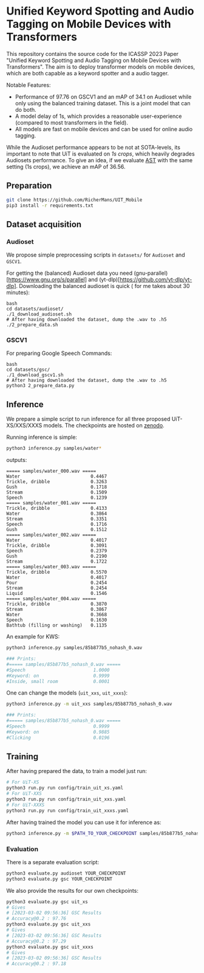 # Unified Keyword Spotting and Audio Tagging on Mobile Devices with Transformers


This repository contains the source code for the ICASSP 2023 Paper "Unified Keyword Spotting and Audio Tagging on Mobile Devices with Transformers".
The aim is to deploy transformer models on mobile devices, which are both capable as a keyword spotter and a audio tagger.


Notable Features:

* Performance of 97.76 on GSCV1 and an mAP of 34.1 on Audioset while only using the balanced training dataset. This is a joint model that can do both.
* A model delay of 1s, which provides a reasonable user-experience (compared to most transformers in the field).
* All models are fast on mobile devices and can be used for online audio tagging.

While the Audioset performance appears to be not at SOTA-levels, its important to note that UiT is evaluated on *1s crops*, which heavily degrades Audiosets performance.
To give an idea, if we evaluate [AST](https://github.com/YuanGongND/ast) with the same setting (1s crops), we achieve an mAP of 36.56.


## Preparation

```bash
git clone https://github.com/RicherMans/UIT_Mobile
pip3 install -r requirements.txt
```

## Dataset acquisition


### Audioset

We propose simple preprocessing scripts in `datasets/` for `Audioset` and `GSCV1`.


For getting the (balanced) Audioset data you need (gnu-parallel)[https://www.gnu.org/s/parallel] and (yt-dlp)[https://github.com/yt-dlp/yt-dlp].
Downloading the balanced audioset is quick ( for me takes about 30 minutes):

```
bash
cd datasets/audioset/
./1_download_audioset.sh
# After having downloaded the dataset, dump the .wav to .h5
./2_prepare_data.sh
```


### GSCV1

For preparing Google Speech Commands:

```
bash
cd datasets/gsc/
./1_download_gscv1.sh
# After having downloaded the dataset, dump the .wav to .h5
python3 2_prepare_data.py
```



## Inference


We prepare a simple script to run inference for all three proposed UiT-XS/XXS/XXXS models.
The checkpoints are hosted on [zenodo](https://zenodo.org/record/7690036).

Running inference is simple:

```bash
python3 inference.py samples/water*
```

outputs:

```
===== samples/water_000.wav =====
Water                          0.4467
Trickle, dribble               0.3263
Gush                           0.1718
Stream                         0.1509
Speech                         0.1239
===== samples/water_001.wav =====
Trickle, dribble               0.4133
Water                          0.3864
Stream                         0.3351
Speech                         0.1716
Gush                           0.1512
===== samples/water_002.wav =====
Water                          0.4017
Trickle, dribble               0.3091
Speech                         0.2379
Gush                           0.2190
Stream                         0.1722
===== samples/water_003.wav =====                                                               
Trickle, dribble               0.5570                                                           
Water                          0.4017
Pour                           0.2454
Stream                         0.2454
Liquid                         0.1546
===== samples/water_004.wav =====
Trickle, dribble               0.3870
Stream                         0.3867
Water                          0.3668
Speech                         0.1630
Bathtub (filling or washing)   0.1135
```

An example for KWS:

```bash
python3 inference.py samples/85b877b5_nohash_0.wav

### Prints:
#===== samples/85b877b5_nohash_0.wav =====
#Speech                         1.0000
#Keyword: on                    0.9999
#Inside, small room             0.0001
```

One can change the models (`uit_xxs`, `uit_xxxs`):

```bash
python3 inference.py -m uit_xxs samples/85b877b5_nohash_0.wav

### Prints:
#===== samples/85b877b5_nohash_0.wav =====
#Speech                         0.9999
#Keyword: on                    0.9885
#Clicking                       0.0196
```

## Training


After having prepared the data, to train a model just run:

```bash
# For UiT-XS
python3 run.py run config/train_uit_xs.yaml
# For UiT-XXS
python3 run.py run config/train_uit_xxs.yaml
# For UiT-XXXS
python3 run.py run config/train_uit_xxxs.yaml
```


After having trained the model you can use it for inference as:

```bash
python3 inference.py -m $PATH_TO_YOUR_CHECKPOINT samples/85b877b5_nohash_0.wav
```

### Evaluation

There is a separate evaluation script:

```bash
python3 evaluate.py audioset YOUR_CHECKPOINT
python3 evaluate.py gsc YOUR_CHECKPOINT
```

We also provide the results for our own checkpoints:

```bash
python3 evaluate.py gsc uit_xs
# Gives
# [2023-03-02 09:56:36] GSC Results                                                    
# Accuracy@0.2 : 97.76
python3 evaluate.py gsc uit_xxs
# Gives
# [2023-03-02 09:56:36] GSC Results                                                    
# Accuracy@0.2 : 97.29
python3 evaluate.py gsc uit_xxxs
# Gives
# [2023-03-02 09:56:36] GSC Results                                                    
# Accuracy@0.2 : 97.18
```

